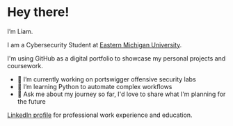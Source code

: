  # Hey there!
 
  I’m Liam.

I am a Cybersecurity Student at [Eastern Michigan University](https://www.emich.edu/).

I'm using GitHub as a digital portfolio to showcase my personal projects and coursework.
- 🔭 I’m currently working on portswigger offensive security labs
- 🌱 I’m learning Python to automate complex workflows
- 💬 Ask me about my journey so far, I'd love to share what I'm planning for the future 

[LinkedIn profile](https://www.linkedin.com/in/liamchambers/) for professional work experience and education.
<!--
**liamchambers9/liamchambers9** is a ✨ _special_ ✨ repository because its `README.md` (this file) appears on your GitHub profile.

Here are some ideas to get you started:

- 🔭 I’m currently working on ...
- 🌱 I’m currently learning ...
- 👯 I’m looking to collaborate on ...
- 🤔 I’m looking for help with ...
- 💬 Ask me about ...
- 📫 How to reach me: ...
- 😄 Pronouns: ...
- ⚡ Fun fact: ...
-->
